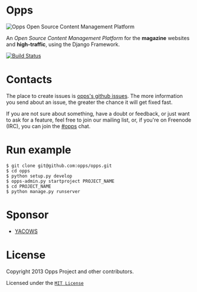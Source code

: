 # Opps

![Opps Open Source Content Management Platform](docs/source/_static/opps.jpg "Opps Open Source Content Management Platform")

An *Open Source Content Management Platform* for the **magazine** websites and **high-traffic**, using the Django Framework.

[![Build Status](https://travis-ci.org/opps/opps.png?branch=dev/0.2.x)](https://travis-ci.org/opps/opps "Opps Travis")


# Contacts

The place to create issues is [opps's github issues](https://github.com/opps/opps/issues). The more information you send about an issue, the greater the chance it will get fixed fast.

If you are not sure about something, have a doubt or feedback, or just want to ask for a feature, feel free to join our mailing list, or, if you're on Freenode (IRC), you can join the [#opps](irc://irc.freenode.net/opps) chat.


# Run example

    $ git clone git@github.com:opps/opps.git
    $ cd opps
    $ python setup.py develop
    $ opps-admin.py startproject PROJECT_NAME
    $ cd PROJECT_NAME
    $ python manage.py runserver


# Sponsor

* [YACOWS](http://yacows.com.br/)


# License

Copyright 2013 Opps Project and other contributors.

Licensed under the [`MIT License`](http://www.oppsproject.org/en/latest/#license)